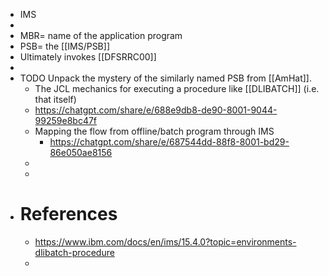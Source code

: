 - IMS
-
- MBR=  name of the application program
- PSB= the [[IMS/PSB]]
- Ultimately invokes [[DFSRRC00]]
-
- TODO Unpack the mystery of the similarly named PSB from [[AmHat]].
	- The JCL mechanics for executing a procedure like [[DLIBATCH]] (i.e. that itself)
	- https://chatgpt.com/share/e/688e9db8-de90-8001-9044-99259e8bc47f
	- Mapping the flow from offline/batch program through IMS
		- https://chatgpt.com/share/e/687544dd-88f8-8001-bd29-86e050ae8156
	-
	-
- # References
	- https://www.ibm.com/docs/en/ims/15.4.0?topic=environments-dlibatch-procedure
	-